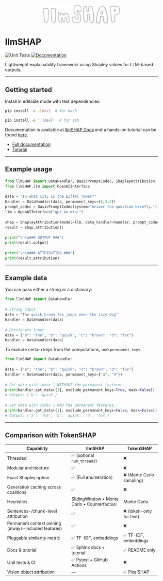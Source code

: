 <div align='center'>
    <picture>
        <source media="(prefers-color-scheme: light)" srcset="/docs/llmSHAP-logo-lightmode.png">
        <img alt="lighbench logo" src="/docs/llmSHAP-logo-darkmode.png" width="50%" height="50%">
    </picture>
</div>

# llmSHAP
![Unit Tests](https://github.com/filipnaudot/llmSHAP/actions/workflows/test.yml/badge.svg)
[![Documentation](https://img.shields.io/badge/docs-online-blue.svg)](https://filipnaudot.github.io/llmSHAP/)

Lightweight explainability framework using Shapley values for LLM-based outputs.

---

## Getting started

Install in editable mode with test dependencies:

```bash
pip install -e .[dev]  # for bash
```
```bash
pip install -e '.[dev]'  # for zsh
```

Documentation is available at [llmSHAP Docs](https://filipnaudot.github.io/llmSHAP/) and a hands-on tutorial can be found [here](https://filipnaudot.github.io/llmSHAP/tutorial.html).

- [Full documentation](https://filipnaudot.github.io/llmSHAP/)  
- [Tutorial](https://filipnaudot.github.io/llmSHAP/tutorial.html)

---

## Example usage

```python
from llmSHAP import DataHandler, BasicPromptCodec, ShapleyAttribution
from llmSHAP.llm import OpenAIInterface

data = "In what city is the Eiffel Tower?"
handler = DataHandler(data, permanent_keys={0,3,4})
prompt_codec = BasicPromptCodec(system="Answer the question briefly.")
llm = OpenAIInterface("gpt-4o-mini")

shap = ShapleyAttribution(model=llm, data_handler=handler, prompt_codec=prompt_codec, use_cache=True)
result = shap.attribution()

print("\n\n### OUTPUT ###")
print(result.output)

print("\n\n### ATTRIBUTION ###")
print(result.attribution)
```

---

## Example data

You can pass either a string or a dictionary:

```python
from llmSHAP import DataHandler

# String input
data = "The quick brown fox jumps over the lazy dog"
handler = DataHandler(data)

# Dictionary input
data = {"a": "The", "b": "quick", "c": "brown", "d": "fox"}
handler = DataHandler(data)
```

To exclude certain keys from the computations, use `permanent_keys`:
```python
from llmSHAP import DataHandler

data = {"a": "The", "b": "quick", "c": "brown", "d": "fox"}
handler = DataHandler(data, permanent_keys={"a", "d"})

# Get data with index 1 WITHOUT the permanent features.
print(handler.get_data({1}, exclude_permanent_keys=True, mask=False))
# Output: {'b': 'quick'}

# Get data with index 1 AND the permanent features.
print(handler.get_data({1}, exclude_permanent_keys=False, mask=False))
# Output: {'a': 'The', 'b': 'quick', 'd': 'fox'}
```
---


## Comparison with TokenSHAP
| Capability                                                                | **llmSHAP**                                                 | **TokenSHAP**                  |
| ------------------------------------------------------------------------- | ----------------------------------------------------------- | ------------------------------ |
| Threaded                                                                  | ✅ (optional ``num_threads``)                                | ❌                              |
| Modular architecture                                                      | ✅                                                           | ❌                              |
| Exact Shapley option                                                      | ✅ (Full enumeration)                                        | ❌ (Monte Carlo sampling)       |
| Generation caching across coalitions                                      | ✅                                                           | ❌                              |
| Heuristics                                                                | SlidingWindow • Monte Carlo • Counterfactual                 | Monte Carlo                    |
| Sentences-/chunk-level attribution                                        | ✅                                                           | ❌ (token-only for text)        |
| Permanent context pinning (always-included features)                      | ✅                                                           | ❌                              |
| Pluggable similarity metric                                               | ✅ TF-IDF, embeddings                                        | ✅ TF-IDF, embeddings          |
| Docs & tutorial                                                           | ✅ Sphinx docs + tutorial                                    | ✅ README only                 |
| Unit tests & CI                                                           | ✅ Pytest + GitHub Actions                                   | ❌                              |
| Vision object attribution                                                 | —                                                            | ✅ PixelSHAP                   |